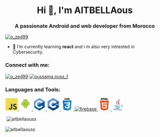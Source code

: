 <h1 align="center">Hi 👋, I'm AITBELLAous</h1>
<h3 align="center">A passionate Android and web developer from Morocco</h3>



<p align="left"> <a href="https://twitter.com/o_zed99" target="blank"><img src="https://img.shields.io/twitter/follow/o_zed99?logo=twitter&style=for-the-badge" alt="o_zed99" /></a> </p>

- 🌱 I’m currently learning **react** and i m also very intrested in Cybersecurity.

<h3 align="left">Connect with me:</h3>
<p align="left">
<a href="https://twitter.com/o_zed99" target="blank"><img align="center" src="https://raw.githubusercontent.com/rahuldkjain/github-profile-readme-generator/master/src/images/icons/Social/twitter.svg" alt="o_zed99" height="30" width="40" /></a>
<a href="https://instagram.com/oussama.ouss_f" target="blank"><img align="center" src="https://raw.githubusercontent.com/rahuldkjain/github-profile-readme-generator/master/src/images/icons/Social/instagram.svg" alt="oussama.ouss_f" height="30" width="40" /></a>
</p>

<h3 align="left">Languages and Tools:</h3>

<p align="left"><a href="https://developer.mozilla.org/en-US/docs/Web/JavaScript" target="_blank" rel="noreferrer"> <img src="https://raw.githubusercontent.com/devicons/devicon/master/icons/javascript/javascript-original.svg" alt="javascript" width="40" height="40"/> </a>  <a href="https://developer.android.com" target="_blank" rel="noreferrer"> <img src="https://raw.githubusercontent.com/devicons/devicon/master/icons/android/android-original-wordmark.svg" alt="android" width="40" height="40"/> </a> <a href="https://www.cprogramming.com/" target="_blank" rel="noreferrer"> <img src="https://raw.githubusercontent.com/devicons/devicon/master/icons/c/c-original.svg" alt="c" width="40" height="40"/> </a> <a href="https://www.w3schools.com/cpp/" target="_blank" rel="noreferrer"> <img src="https://raw.githubusercontent.com/devicons/devicon/master/icons/cplusplus/cplusplus-original.svg" alt="cplusplus" width="40" height="40"/> </a> <a href="https://www.w3schools.com/css/" target="_blank" rel="noreferrer"> <img src="https://raw.githubusercontent.com/devicons/devicon/master/icons/css3/css3-original-wordmark.svg" alt="css3" width="40" height="40"/> </a> <a href="https://firebase.google.com/" target="_blank" rel="noreferrer"> <img src="https://www.vectorlogo.zone/logos/firebase/firebase-icon.svg" alt="firebase" width="40" height="40"/> </a> <a href="https://www.w3.org/html/" target="_blank" rel="noreferrer"> <img src="https://raw.githubusercontent.com/devicons/devicon/master/icons/html5/html5-original-wordmark.svg" alt="html5" width="40" height="40"/> </a> <a href="https://www.java.com" target="_blank" rel="noreferrer"> <img src="https://raw.githubusercontent.com/devicons/devicon/master/icons/java/java-original.svg" alt="java" width="40" height="40"/> </a> </p>



<p>&nbsp;<img align="center" src="https://github-readme-stats.vercel.app/api?username=aitbellaouss&show_icons=true&locale=en" alt="aitbellaouss" /></p>

<p><img align="center" src="https://github-readme-streak-stats.herokuapp.com/?user=aitbellaouss&" alt="aitbellaouss" /></p>
